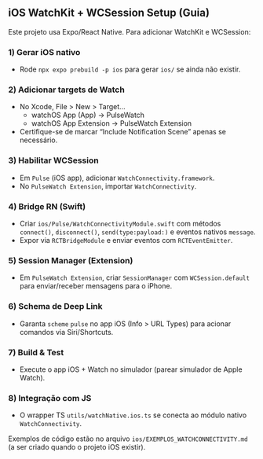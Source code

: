 ## iOS WatchKit + WCSession Setup (Guia)

Este projeto usa Expo/React Native. Para adicionar WatchKit e WCSession:

### 1) Gerar iOS nativo
- Rode `npx expo prebuild -p ios` para gerar `ios/` se ainda não existir.

### 2) Adicionar targets de Watch
- No Xcode, File > New > Target…
  - watchOS App (App) → PulseWatch
  - watchOS App Extension → PulseWatch Extension
- Certifique-se de marcar “Include Notification Scene” apenas se necessário.

### 3) Habilitar WCSession
- Em `Pulse` (iOS app), adicionar `WatchConnectivity.framework`.
- No `PulseWatch Extension`, importar `WatchConnectivity`.

### 4) Bridge RN (Swift)
- Criar `ios/Pulse/WatchConnectivityModule.swift` com métodos `connect()`, `disconnect()`, `send(type:payload:)` e eventos nativos `message`.
- Expor via `RCTBridgeModule` e enviar eventos com `RCTEventEmitter`.

### 5) Session Manager (Extension)
- Em `PulseWatch Extension`, criar `SessionManager` com `WCSession.default` para enviar/receber mensagens para o iPhone.

### 6) Schema de Deep Link
- Garanta `scheme` `pulse` no app iOS (Info > URL Types) para acionar comandos via Siri/Shortcuts.

### 7) Build & Test
- Execute o app iOS + Watch no simulador (parear simulador de Apple Watch).

### 8) Integração com JS
- O wrapper TS `utils/watchNative.ios.ts` se conecta ao módulo nativo `WatchConnectivity`.

Exemplos de código estão no arquivo `ios/EXEMPLOS_WATCHCONNECTIVITY.md` (a ser criado quando o projeto iOS existir).

